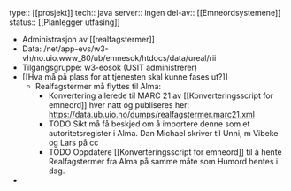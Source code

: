 type:: [[prosjekt]]
tech:: java
server:: ingen
del-av:: [[Emneordsystemene]] 
status:: [[Planlegger utfasing]]

- Administrasjon av [[realfagstermer]]
- Data: /net/app-evs/w3-vh/no.uio.www_80/ub/emnesok/htdocs/data/ureal/rii
- Tilgangsgruppe: w3-eosok (USIT administrerer)
- [[Hva må på plass for at tjenesten skal kunne fases ut?]]
	- Realfagstermer må flyttes til Alma:
		- Konvertering allerede til MARC 21 av [[Konverteringsscript for emneord]] hver natt og publiseres her: https://data.ub.uio.no/dumps/realfagstermer.marc21.xml
		- TODO Sikt må få beskjed om å importere denne som et autoritetsregister i Alma. Dan Michael skriver til Unni, m Vibeke og Lars på cc
		- TODO Oppdatere [[Konverteringsscript for emneord]] til å hente Realfagstermer fra Alma på samme måte som Humord hentes i dag.
-